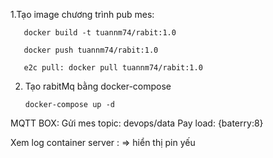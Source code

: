 1.Tạo image chương trình pub mes:

       docker build -t tuannm74/rabit:1.0

       docker push tuannm74/rabit:1.0

       e2c pull: docker pull tuannm74/rabit:1.0
2. Tạo rabitMq bằng docker-compose

       docker-compose up -d
      
      
  MQTT BOX:
      Gửi mes topic: devops/data 
      Pay load: {baterry:8}
      
  Xem log container server :
    => hiển thị pin yếu
      
